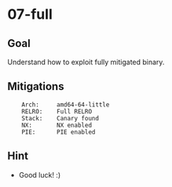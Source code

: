 # 07-full

## Goal
Understand how to exploit fully mitigated binary.

## Mitigations
```
    Arch:     amd64-64-little
    RELRO:    Full RELRO
    Stack:    Canary found
    NX:       NX enabled
    PIE:      PIE enabled
```

## Hint
- Good luck! :)